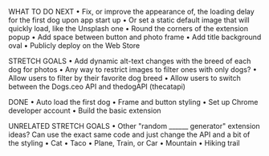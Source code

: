 WHAT TO DO NEXT
• Fix, or improve the appearance of, the loading delay for the first dog upon app start up
   • Or set a static default image that will quickly load, like the Unsplash one
• Round the corners of the extension popup
• Add space between button and photo frame
• Add title background oval
• Publicly deploy on the Web Store

STRETCH GOALS
• Add dynamic alt-text changes with the breed of each dog for photos
• Any way to restrict images to filter ones with only dogs?
• Allow users to filter by their favorite dog breed
• Allow users to switch between the Dogs.ceo API and thedogAPI (thecatapi)

DONE
• Auto load the first dog
• Frame and button styling
• Set up Chrome developer account
• Build the basic extension

UNRELATED STRETCH GOALS
• Other "random ______ generator" extension ideas? Can use the exact same code and just change the API and a bit of the styling
   • Cat
   • Taco
   • Plane, Train, or Car
   • Mountain
   • Hiking trail
